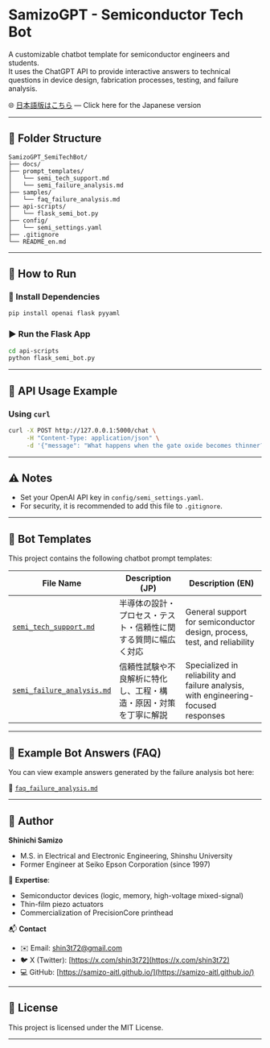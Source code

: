
# SamizoGPT - Semiconductor Tech Bot

A customizable chatbot template for semiconductor engineers and students.  
It uses the ChatGPT API to provide interactive answers to technical questions in device design, fabrication processes, testing, and failure analysis.

🌐 [日本語版はこちら](./README.md) — Click here for the Japanese version

---

## 📁 Folder Structure

```
SamizoGPT_SemiTechBot/
├── docs/
├── prompt_templates/
│   └── semi_tech_support.md
│   └── semi_failure_analysis.md
├── samples/
│   └── faq_failure_analysis.md
├── api-scripts/
│   └── flask_semi_bot.py
├── config/
│   └── semi_settings.yaml
├── .gitignore
└── README_en.md
```

---

## 🚀 How to Run

### 🔧 Install Dependencies

```bash
pip install openai flask pyyaml
```

### ▶️ Run the Flask App

```bash
cd api-scripts
python flask_semi_bot.py
```

---

## 🔗 API Usage Example

### Using `curl`

```bash
curl -X POST http://127.0.0.1:5000/chat \
     -H "Content-Type: application/json" \
     -d '{"message": "What happens when the gate oxide becomes thinner?"}'
```

---

## ⚠️ Notes

- Set your OpenAI API key in `config/semi_settings.yaml`.  
- For security, it is recommended to add this file to `.gitignore`.

---

## 📄 Bot Templates

This project contains the following chatbot prompt templates:

| File Name | Description (JP) | Description (EN) |
|-----------|------------------|------------------|
| [`semi_tech_support.md`](./prompt_templates/semi_tech_support.md) | 半導体の設計・プロセス・テスト・信頼性に関する質問に幅広く対応 | General support for semiconductor design, process, test, and reliability |
| [`semi_failure_analysis.md`](./prompt_templates/semi_failure_analysis.md) | 信頼性試験や不良解析に特化し、工程・構造・原因・対策を丁寧に解説 | Specialized in reliability and failure analysis, with engineering-focused responses |

---

## 📘 Example Bot Answers (FAQ)

You can view example answers generated by the failure analysis bot here:

📄 [`faq_failure_analysis.md`](./samples/faq_failure_analysis.md)

---

## 👤 Author

**Shinichi Samizo**  
- M.S. in Electrical and Electronic Engineering, Shinshu University  
- Former Engineer at Seiko Epson Corporation (since 1997)

📌 **Expertise**:  
- Semiconductor devices (logic, memory, high-voltage mixed-signal)  
- Thin-film piezo actuators  
- Commercialization of PrecisionCore printhead

📬 **Contact**
- ✉️ Email: [shin3t72@gmail.com](mailto:shin3t72@gmail.com)  
- 🐦 X (Twitter): [https://x.com/shin3t72](https://x.com/shin3t72)  
- 💻 GitHub: [https://samizo-aitl.github.io/](https://samizo-aitl.github.io/)

---

## 📄 License

This project is licensed under the MIT License.

---
